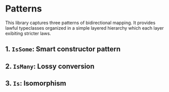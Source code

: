 # Patterns

This library captures three patterns of bidirectional mapping. It provides lawful typeclasses organized in a simple layered hierarchy which each layer exibiting stricter laws.

## 1. `IsSome`: Smart constructor pattern

## 2. `IsMany`: Lossy conversion

## 3. `Is`: Isomorphism
